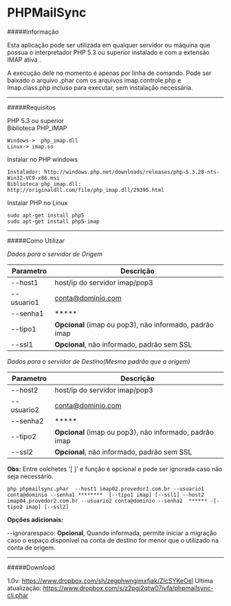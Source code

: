 PHPMailSync
===========


#####Informação

Esta aplicação pode ser utilizada em qualquer servidor ou máquina que possua o interpretador PHP 5.3 ou superior instalado e com a extensão IMAP ativa .

A execução dele no momento é apenas por linha de comando. 
Pode ser baixado o arquivo .phar com os arquivos imap.controle.php e Imap.class.php incluso para executar, sem instalação necessária.
___

#####Requisitos


PHP 5.3 ou superior<br />Biblioteca PHP_IMAP

    Windows->  php_imap.dll
    Linux-> imap.so

Instalar no PHP windows
    
    Instalador: http://windows.php.net/downloads/releases/php-5.3.28-nts-Win32-VC9-x86.msi
    Biblioteca php_imap.dll:  http://originaldll.com/file/php_imap.dll/29395.html


Instalar PHP no Linux

    sudo apt-get install php5
    sudo apt-get install php5-imap


___

#####Como Utilizar

*Dados para o servidor de Origem*

Parametro | Descrição
----------------- | -------------------
| --host1    | host/ip do servidor imap/pop3
| --usuario1 | conta@dominio.com
| --senha1   | *****
| --tipo1    | **Opcional** (imap ou pop3), não informado, padrão imap
| --ssl1     | **Opcional**, não informado, padrão sem SSL  


*Dados para o servidor de Destino(Mesmo padrão que a origem)*

Parametro | Descrição
----------------- | -------------------
| --host2    | host/ip do servidor imap/pop3
| --usuario2 | conta@dominio.com
| --senha2   | *****
| --tipo2    | **Opcional** (imap ou pop3), não informado, padrão imap
| --ssl2     | **Opcional**, não informado, padrão sem SSL   


**Obs:** Entre colchetes '[ ]' e função é opcional e pode ser ignorada caso não seja necessário.

    php phpmailsync.phar  --host1 imap02.provedor1.com.br --usuario1 conta@dominio --senha1 ********  [--tipo1 imap] [--ssl1] --host2  imap04.provedor2.com.br --usuario2 conta@dominio --senha2  ****** -[-tipo2 imap] [--ssl2] 

**Opções adicionais:** 

--ignorarespaco: **Opcional**, Quando informada, permite  iniciar a migração caso o espaço disponível na conta de destino for menor que o utilizado na conta de origem.
___

#####Download

1.0v: https://www.dropbox.com/sh/zegphwngimxfjak/ZIcSYKeOel
Ultima atualização: https://www.dropbox.com/s/z2pgj2qtw07ivfa/phpmailsync-cli.phar
